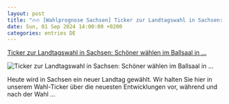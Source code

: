 ```yaml
---
layout: post
title: "🔥🔥 [Wahlprognose Sachsen] Ticker zur Landtagswahl in Sachsen: Schöner wählen im Ballsaal in ..."
date: Sun, 01 Sep 2024 14:00:00 +0200
categories: entries DE
---
```

[Ticker zur Landtagswahl in Sachsen: Schöner wählen im Ballsaal in ...](https://www.mdr.de/nachrichten/sachsen/ticker-landtagswahl-wahlen-ergebnis-wahlprognose-100.html)

![Ticker zur Landtagswahl in Sachsen: Schöner wählen im Ballsaal in ...](https://cdn.mdr.de/nachrichten/sachsen/politik/landtagswahl/auszaehlung-106_v-variantBig16x9_wm-true_zc-ecbbafc6.jpg?version=6477)

Heute wird in Sachsen ein neuer Landtag gewählt. Wir halten Sie hier in unserem Wahl-Ticker über die neuesten Entwicklungen vor, während und nach der Wahl ...

